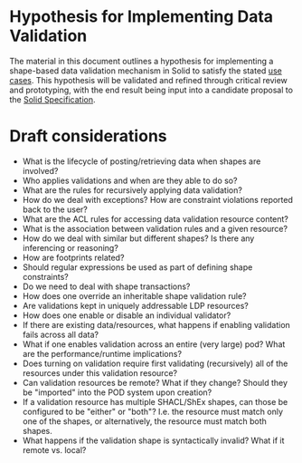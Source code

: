# Hypothesis for Implementing Data Validation

The material in this document outlines a hypothesis for implementing a shape-based data validation mechanism in Solid to satisfy the stated [use cases](use-cases.md). This hypothesis will be validated and refined through critical review and prototyping, with the end result being input into a candidate proposal to the [Solid Specification](https://github.com/solid/specification).

# Draft considerations

* What is the lifecycle of posting/retrieving data when shapes are involved?
* Who applies validations and when are they able to do so?
* What are the rules for recursively applying data validation?
* How do we deal with exceptions? How are constraint violations reported back to the user?
* What are the ACL rules for accessing data validation resource content?
* What is the association between validation rules and a given resource?
* How do we deal with similar but different shapes? Is there any inferencing or reasoning?
* How are footprints related?
* Should regular expressions be used as part of defining shape constraints?
* Do we need to deal with shape transactions?
* How does one override an inheritable shape validation rule?
* Are validations kept in uniquely addressable LDP resources?
* How does one enable or disable an individual validator?
* If there are existing data/resources, what happens if enabling validation fails across all data?
* What if one enables validation across an entire (very large) pod? What are the performance/runtime implications?
* Does turning on validation require first validating (recursively) all of the resources under this validation resource?
* Can validation resources be remote? What if they change? Should they be "imported" into the POD system upon creation?
* If a validation resource has multiple SHACL/ShEx shapes, can those be configured to be "either" or "both"? I.e. the resource must match only one of the shapes, or alternatively, the resource must match both shapes.
* What happens if the validation shape is syntactically invalid? What if it remote vs. local?
